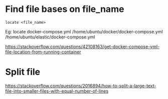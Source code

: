 # Find file bases on file_name
	locate <file_name>

Eg:
locate docker-compose.yml
	/home/ubuntu/docker/docker-compose.yml
	/home/ubuntu/elastic/docker-compose.yml

https://stackoverflow.com/questions/42108163/get-docker-compose-yml-file-location-from-running-container

# Split file

https://stackoverflow.com/questions/2016894/how-to-split-a-large-text-file-into-smaller-files-with-equal-number-of-lines